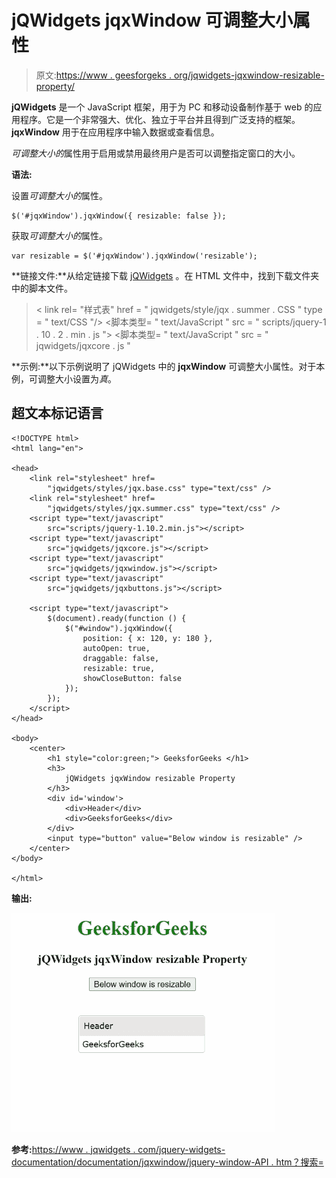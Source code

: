 # jQWidgets jqxWindow 可调整大小属性

> 原文:[https://www . geesforgeks . org/jqwidgets-jqxwindow-resizable-property/](https://www.geeksforgeeks.org/jqwidgets-jqxwindow-resizable-property/)

**jQWidgets** 是一个 JavaScript 框架，用于为 PC 和移动设备制作基于 web 的应用程序。它是一个非常强大、优化、独立于平台并且得到广泛支持的框架。 **jqxWindow** 用于在应用程序中输入数据或查看信息。

*可调整大小的*属性用于启用或禁用最终用户是否可以调整指定窗口的大小。

**语法:**

设置*可调整大小的*属性。

```
$('#jqxWindow').jqxWindow({ resizable: false });  
```

获取*可调整大小的*属性。

```
var resizable = $('#jqxWindow').jqxWindow('resizable'); 
```

**链接文件:**从给定链接下载 [jQWidgets](https://www.jqwidgets.com/download/) 。在 HTML 文件中，找到下载文件夹中的脚本文件。

> <link rel="”stylesheet”" href="”jqwidgets/styles/jqx.base.css”" type="”text/css”">
> < link rel= "样式表" href = " jqwidgets/style/jqx . summer . CSS " type = " text/CSS "/>
> <脚本类型= " text/JavaScript " src = " scripts/jquery-1 . 10 . 2 . min . js "></脚本>
> <脚本类型= " text/JavaScript " src = " jqwidgets/jqxcore . js "

**示例:**以下示例说明了 jQWidgets 中的 **jqxWindow** 可调整大小属性。对于本例，可调整大小设置为*真*。

## 超文本标记语言

```
<!DOCTYPE html>
<html lang="en">

<head>
    <link rel="stylesheet" href=
        "jqwidgets/styles/jqx.base.css" type="text/css" />
    <link rel="stylesheet" href=
        "jqwidgets/styles/jqx.summer.css" type="text/css" />
    <script type="text/javascript" 
        src="scripts/jquery-1.10.2.min.js"></script>
    <script type="text/javascript" 
        src="jqwidgets/jqxcore.js"></script>
    <script type="text/javascript" 
        src="jqwidgets/jqxwindow.js"></script>
    <script type="text/javascript" 
        src="jqwidgets/jqxbuttons.js"></script>

    <script type="text/javascript">
        $(document).ready(function () {
            $("#window").jqxWindow({
                position: { x: 120, y: 180 },
                autoOpen: true,
                draggable: false,
                resizable: true,
                showCloseButton: false
            });
        });
    </script>
</head>

<body>
    <center>
        <h1 style="color:green;"> GeeksforGeeks </h1>
        <h3>
            jQWidgets jqxWindow resizable Property
        </h3>
        <div id='window'>
            <div>Header</div>
            <div>GeeksforGeeks</div>
        </div>
        <input type="button" value="Below window is resizable" />
    </center>
</body>

</html>
```

**输出:**

![](img/384e8f57d004903c968323c9f1b8939a.png)

**参考:**[https://www . jqwidgets . com/jquery-widgets-documentation/documentation/jqxwindow/jquery-window-API . htm？搜索=](https://www.jqwidgets.com/jquery-widgets-documentation/documentation/jqxwindow/jquery-window-api.htm?search=)